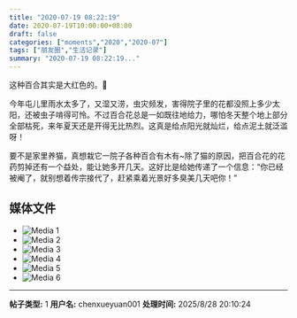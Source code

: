 ```yaml
---
title: "2020-07-19 08:22:19"
date: 2020-07-19T10:00:00+08:00
draft: false
categories: ["moments","2020","2020-07"]
tags: ["朋友圈","生活记录"]
summary: "2020-07-19 08:22:19..."
---
```


这种百合其实是大红色的。🥰

今年屯儿里雨水太多了，又湿又涝，虫灾频发，害得院子里的花都没照上多少太阳，还被虫子啃得可怜。不过百合花总是一如既往地给力，哪怕冬天整个地上部分全部枯死，来年夏天还是开得无比热烈。这真是给点阳光就灿烂，给点泥土就泛滥呀！

要不是家里养猫，真想栽它一院子各种百合有木有~除了猫的原因，把百合花的花药剪掉还有一个益处，能让她多开几天。这好比是给她传递了一个信息：“你已经被阉了，就别想着传宗接代了，赶紧乘着光景好多臭美几天吧你！”

## 媒体文件

- ![Media 1](/Moments/photos/2020-07-19/202007190822190.jpg)
- ![Media 2](/Moments/photos/2020-07-19/202007190822191.jpg)
- ![Media 3](/Moments/photos/2020-07-19/202007190822192.jpg)
- ![Media 4](/Moments/photos/2020-07-19/202007190822193.jpg)
- ![Media 5](/Moments/photos/2020-07-19/202007190822194.jpg)
- ![Media 6](/Moments/photos/2020-07-19/202007190822195.jpg)

---

**帖子类型:** 1
**用户名:** chenxueyuan001
**处理时间:** 2025/8/28 20:10:24